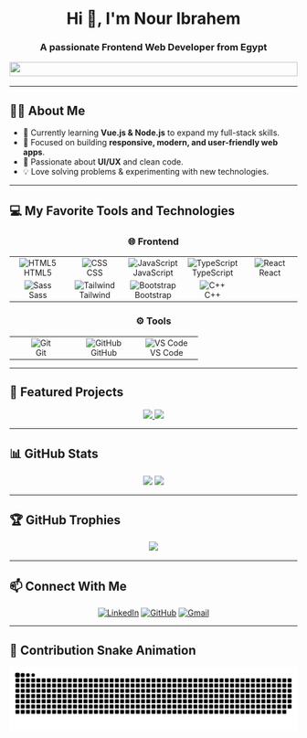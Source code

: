 <!-- Profile ReadMe Created for Nour Ibrahem -->
<h1 align="center">Hi 👋, I'm Nour Ibrahem</h1>
<h3 align="center">A passionate Frontend Web Developer from Egypt</h3>

<p align="center">
  <img src="https://i.imgur.com/dBaSKWF.gif" height="25" width="100%">
</p>

---

## 👨‍💻 About Me
- 🌱 Currently learning **Vue.js & Node.js** to expand my full-stack skills.  
- 🎯 Focused on building **responsive, modern, and user-friendly web apps**.  
- 🚀 Passionate about **UI/UX** and clean code.  
- 💡 Love solving problems & experimenting with new technologies.  

---

## 💻 My Favorite Tools and Technologies
<div align="center">

### 🌐 Frontend
<table>
  <tr>
    <td align="center" width="96"><img src="https://skillicons.dev/icons?i=html" width="48" alt="HTML5"/><br>HTML5</td>
    <td align="center" width="96"><img src="https://skillicons.dev/icons?i=css" width="48" alt="CSS"/><br>CSS</td>
    <td align="center" width="96"><img src="https://techstack-generator.vercel.app/js-icon.svg" width="65" alt="JavaScript"/><br>JavaScript</td>
    <td align="center" width="96"><img src="https://techstack-generator.vercel.app/ts-icon.svg" width="65" alt="TypeScript"/><br>TypeScript</td>
    <td align="center" width="96"><img src="https://techstack-generator.vercel.app/react-icon.svg" width="65" alt="React"/><br>React</td>
  </tr>
  <tr>
    <td align="center" width="96"><img src="https://skillicons.dev/icons?i=sass" width="48" alt="Sass"/><br>Sass</td>
    <td align="center" width="96"><img src="https://skillicons.dev/icons?i=tailwind" width="48" alt="Tailwind"/><br>Tailwind</td>
    <td align="center" width="96"><img src="https://skillicons.dev/icons?i=bootstrap" width="48" alt="Bootstrap"/><br>Bootstrap</td>
    <td align="center" width="96"><img src="https://techstack-generator.vercel.app/cpp-icon.svg" width="65" alt="C++"/><br>C++</td>
  </tr>
</table>

### ⚙️ Tools
<table>
  <tr>
    <td align="center" width="96"><img src="https://skillicons.dev/icons?i=git" width="48" alt="Git"/><br>Git</td>
    <td align="center" width="96"><img src="https://techstack-generator.vercel.app/github-icon.svg" width="65" alt="GitHub"/><br>GitHub</td>
    <td align="center" width="96"><img src="https://skillicons.dev/icons?i=vscode" width="48" alt="VS Code"/><br>VS Code</td>
  </tr>
</table>
</div>

---

## 📂 Featured Projects
<p align="center">
  <a href="https://github.com/Nour-ibrahem30/Movies-App">
    <img src="https://github-readme-stats.vercel.app/api/pin/?username=Nour-ibrahem30&repo=Movies-App&theme=tokyonight" />
  </a>
  <a href="https://github.com/Nour-ibrahem30/VivaDecor">
    <img src="https://github-readme-stats.vercel.app/api/pin/?username=Nour-ibrahem30&repo=VivaDecor&theme=tokyonight" />
  </a>
</p>

---

## 📊 GitHub Stats
<p align="center">
  <img src="https://github-readme-stats.vercel.app/api?username=Nour-ibrahem30&show_icons=true&theme=tokyonight&hide_border=true" width="48%"/>
  <img src="https://github-readme-streak-stats.herokuapp.com/?user=Nour-ibrahem30&theme=tokyonight&hide_border=true" width="48%"/>
</p>

---

## 🏆 GitHub Trophies
<p align="center">
  <img src="https://github-profile-trophy.vercel.app/?username=Nour-ibrahem30&theme=tokyonight&no-frame=true&row=1&column=6"/>
</p>

---

## 📫 Connect With Me
<p align="center">
  <a href="https://www.linkedin.com/in/nour-ibrahem-499172346"><img src="https://skillicons.dev/icons?i=linkedin" width="48" alt="LinkedIn"/></a>
  <a href="https://github.com/Nour-ibrahem30"><img src="https://skillicons.dev/icons?i=github" width="48" alt="GitHub"/></a>
  <a href="mailto:nouribrahem207@gmail.com"><img src="https://skillicons.dev/icons?i=gmail" width="48" alt="Gmail"/></a>
</p>

---

## 🐍 Contribution Snake Animation
<p align="center">
  <img src="https://raw.githubusercontent.com/ishandutta2007/snk/output-svg-only/github-contribution-grid-snake.svg" alt="Contribution Snake Animation"/>
</p>
